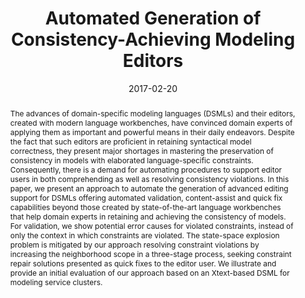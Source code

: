 ---
abstract: The advances of domain-specific modeling languages (DSMLs) and their editors,
  created with modern language workbenches, have convinced domain experts of applying
  them as important and powerful means in their daily endeavors. Despite the fact
  that such editors are proficient in retaining syntactical model correctness, they
  present major shortages in mastering the preservation of consistency in models with
  elaborated language-specific constraints. Consequently, there is a demand for automating
  procedures to support editor users in both comprehending as well as resolving consistency
  violations. In this paper, we present an approach to automate the generation of
  advanced editing support for DSMLs offering automated validation, content-assist
  and quick fix capabilities beyond those created by state-of-the-art language workbenches
  that help domain experts in retaining and achieving the consistency of models. For
  validation, we show potential error causes for violated constraints, instead of
  only the context in which constraints are violated. The state-space explosion problem
  is mitigated by our approach resolving constraint violations by increasing the neighborhood
  scope in a three-stage process, seeking constraint repair solutions presented as
  quick fixes to the editor user. We illustrate and provide an initial evaluation
  of our approach based on an Xtext-based DSML for modeling service clusters.
authors:
- Patrick Neubauer
- Robert Bill
- Manuel Wimmer
- Tanja Mayerhofer
date: '2017-02-20'
featured: false
links:
- name: Publik
  url: https://publik.tuwien.ac.at/showentry.php?ID=253172&lang=1
publication_types:
- '0'
publishDate: '2017-02-20'
title: Automated Generation of Consistency-Achieving Modeling Editors
url_pdf: https://doi.org/10.1109/SANER.2017.7884615
---
